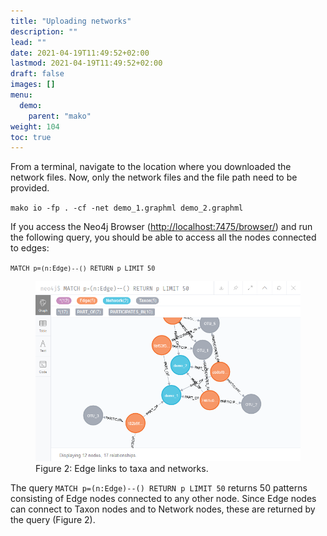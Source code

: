 ```yaml
---
title: "Uploading networks"
description: ""
lead: ""
date: 2021-04-19T11:49:52+02:00
lastmod: 2021-04-19T11:49:52+02:00
draft: false
images: []
menu: 
  demo:
    parent: "mako"
weight: 104
toc: true
---
```


From a terminal, navigate to the location where you downloaded the network files. Now, only the network files and the file path need to be provided. 

<code>mako io -fp . -cf -net demo_1.graphml demo_2.graphml</code>

If you access the Neo4j Browser (<a href="http://localhost:7475/browser/">http://localhost:7475/browser/</a>) and run the following query, you should be able to access all the nodes connected to edges:

<code>```MATCH p=(n:Edge)--() RETURN p LIMIT 50```</code>

<figure>
  <img src="/images/demo_2.PNG" alt="Edge links to taxa and networks." width="600"> 
  <figcaption>Figure 2: Edge links to taxa and networks.</figcaption>
</figure>

The query <code>MATCH p=(n:Edge)--() RETURN p LIMIT 50</code> returns 50 patterns consisting of Edge nodes connected to any other node. Since Edge nodes can connect to Taxon nodes and to Network nodes, these are returned by the query (Figure 2). 

